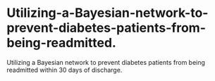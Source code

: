 # Utilizing-a-Bayesian-network-to-prevent-diabetes-patients-from-being-readmitted.
Utilizing a Bayesian network to prevent diabetes patients from being readmitted within 30 days of discharge.
